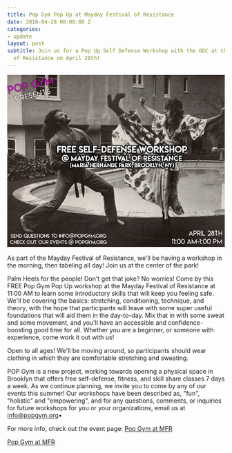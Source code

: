 ```yaml
---
title: Pop Gym Pop Up at Mayday Festival of Resistance
date: 2018-04-28 00:00:00 Z
categories:
- update
layout: post
subtitle: Join us for a Pop Up Self Defense Workshop with the GDC at the Mayday Festival
  of Resistance on April 28th!
---
```


![Pop Gym at MFR](/assets/gdc.jpg)

As part of the Mayday Festival of Resistance, we'll be having a workshop in the morning, then tabeling all day! Join us at the center of the park!

Palm Heels for the people! Don't get that joke? No worries! Come by this FREE Pop Gym Pop Up workshop at the Mayday Festival of Resistance at 11:00 AM to learn some introductory skills that will keep you feeling safe. We'll be covering the basics: stretching, conditioning, technique, and theory, with the hope that participants will leave with some super useful foundations that will aid them in the day-to-day. Mix that in with some sweat and some movement, and you'll have an accessible and confidence-boosting good time for all. Whether you are a beginner, or someone with experience, come work it out with us!

Open to all ages! We'll be moving around, so participants should wear clothing in which they are comfortable stretching and sweating.

POP Gym is a new project, working towards opening a physical space in Brooklyn that offers free self-defense, fitness, and skill share classes 7 days a week. As we continue planning, we invite you to come by any of our events this summer! Our workshops have been described as, "fun", "holistic" and "empowering", and for any questions, comments, or inquiries for future workshops for you or your organizations, email us at info@popgym.org•

For more info, check out the event page: [Pop Gym at MFR](https://www.facebook.com/events/620131575046022/)

[Pop Gym at MFR](/assets/mayday.jpeg)

